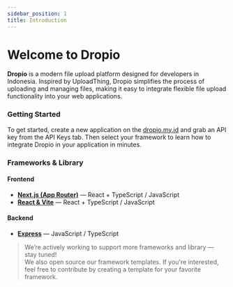 ```yaml
---
sidebar_position: 1
title: Introduction
---
```


# Welcome to Dropio

**Dropio** is a modern file upload platform designed for developers in Indonesia. Inspired by UploadThing, Dropio simplifies the process of uploading and managing files, making it easy to integrate flexible file upload functionality into your web applications.


### Getting Started

To get started, create a new application on the [dropio.my.id](https://www.dropio.my.id) and grab an API key from the API Keys tab. Then select your framework to learn how to integrate Dropio in your application in minutes.

### Frameworks & Library

#### Frontend

- **[Next.js (App Router)](#)** — React + TypeScript / JavaScript
- **[React & Vite](#)** — React + TypeScript / JavaScript

#### Backend

- **[Express](#)** — JavaScript / TypeScript

> We’re actively working to support more frameworks and library — stay tuned!  
We also open source our framework templates. If you're interested, feel free to contribute by creating a template for your favorite framework.


